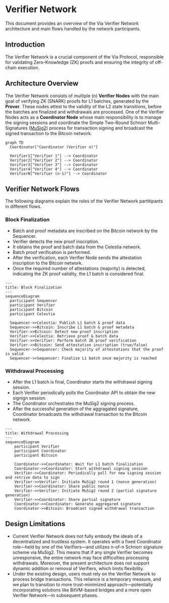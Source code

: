 # Verifier Network

This document provides an overview of the Via Verifier Network architecture and main flows handled by the network
participants.

## Introduction

The Verifier Network is a crucial component of the Via Protocol, responsible for validating Zero-Knowledge (ZK) proofs
and ensuring the integrity of off-chain execution.

## Architecture Overview

The Verifier Network consists of multiple (n) **Verifier Nodes** with the main goal of verifying ZK (SNARK) proofs for
L1 batches, generated by the **Prover**. These nodes attest to the validity of the L2 state transitions, before the
batches are finalized and withdrawals are processed. One of the Verifier Nodes acts as a **Coordinator Node** whose main
responsibility is to manage the signing sessions and coordinate the Simple Two-Round Schnorr Multi-Signatures
([MuSig2](https://eprint.iacr.org/2020/1261)) process for transaction signing and broadcast the signed transaction to
the Bitcoin network.

```mermaid
graph TD
  Coordinator["Coordinator (Verifier n)"]

  Verifier1["Verifier 1"] --> Coordinator
  Verifier2["Verifier 2"] --> Coordinator
  Verifier3["Verifier 3"] --> Coordinator
  Verifier4["Verifier 4"] --> Coordinator
  VerifierN["Verifier (n-1)"] --> Coordinator
```

## Verifier Network Flows

The following diagrams explain the roles of the Verifier Network partitipants in different flows.

### Block Finalization

- Batch and proof metadata are inscribed on the Bitcoin network by the Sequencer.
- Verifier detects the new proof inscription.
- It obtains the proof and batch data from the Celestia network.
- Batch proof verification is performed.
- After the verification, each Verifier Node sends the attestation inscription to the Bitcoin network.
- Once the required number of attestations (majority) is detected, indicating the ZK proof validity, the L1 batch is
  considered final.

```mermaid
---
title: Block Finalization
---
sequenceDiagram
  participant Sequencer
  participant Verifier
  participant Bitcoin
  participant Celestia

  Sequencer->>Celestia: Publish L1 batch & proof data
  Sequencer->>Bitcoin: Inscribe L1 batch & proof metadata
  Verifier->>Bitcoin: Detect new proof inscription
  Verifier->>Celestia: Retrieve proof & batch data
  Verifier->>Verifier: Perform batch ZK proof verification
  Verifier->>Bitcoin: Send attestation inscription (true/false)
  Sequencer->>Sequencer: Check majority of attestations that the proof is valid
  Sequencer->>Sequencer: Finalize L1 batch once majority is reached
```

### Withdrawal Processing

- After the L1 batch is final, Coordinator starts the withdrawal signing session.
- Each Verifier periodically polls the Coordinator API to obtain the new signign session.
- The Coordinator orchestrates the MuSig2 signing process.
- After the successful generation of the aggragated signature, Coordinator broadcasts the withdrawal transaction to the
  Bitcoin network.

```mermaid
---
title: Withdrawal Processing
---
sequenceDiagram
    participant Verifier
    participant Coordinator
    participant Bitcoin

    Coordinator->>Coordinator: Wait for L1 batch finalization
    Coordinator->>Coordinator: Start withdrawal signing session
    Verifier->>Coordinator: Periodically poll for new signing session and retrive data to sign
    Verifier->>Verifier: Initiate MuSig2 round 1 (nonce generation)
    Verifier->>Coordinator: Share public nonce
    Verifier->>Verifier: Initiate MuSig2 round 2 (partial signature generation)
    Verifier->>Coordinator: Share partial signature
    Coordinator->>Coordinator: Generate aggregared signature
    Coordinator->>Bitcoin: Broadcast signed withdrawal transaction
```

## Design Limitations

- Current Verifier Network does not fully embody the ideals of a decentralized and trustless system. It operates with a
  fixed Coordinator role—held by one of the Verifiers—and utilizes n-of-n Schnorr signature scheme via MuSig2. This
  means that if any single Verifier becomes unresponsive, the entire network may face difficulties processing
  withdrawals. Moreover, the present architecture does not support dynamic addition or removal of Verifiers, which
  limits flexibility.
- Under the existing design, users must rely on the Verifier Network to process bridge transactions. This reliance is a
  temporary measure, and we plan to transition to more trust-minimized approach—potentially incorporating solutions like
  BitVM-based bridges and a more open Verifier Network—in subsequent phases.
